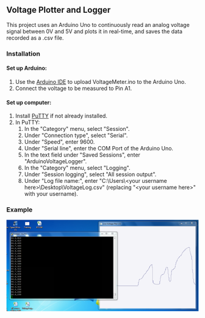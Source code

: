 ## Voltage Plotter and Logger

This project uses an Arduino Uno to continuously read an analog voltage signal between 0V and 5V and plots it in real-time, and saves the data recorded as a .csv file.

### Installation
#### Set up Arduino:
1. Use the [Arduino IDE](https://www.arduino.cc/en/main/software) to upload VoltageMeter.ino to the Arduino Uno.
2. Connect the voltage to be measured to Pin A1.

#### Set up computer:
1. Install [PuTTY](https://www.chiark.greenend.org.uk/~sgtatham/putty/) if not already installed.
2. In PuTTY:
	1. In the "Category" menu, select "Session".
	2. Under "Connection type", select "Serial".
	3. Under "Speed", enter 9600.
	4. Under "Serial line", enter the COM Port of the Arduino Uno.
	5. In the text field under "Saved Sessions", enter "ArduinoVoltageLogger".
	6. In the "Category" menu, select "Logging".
	7. Under "Session logging", select "All session output".
	8. Under "Log file name:", enter "C:\\Users\\\<your username here\>\\Desktop\\VoltageLog.csv" (replacing "\<your username here\>" with your username).
	

### Example
![](./screenshot.png)